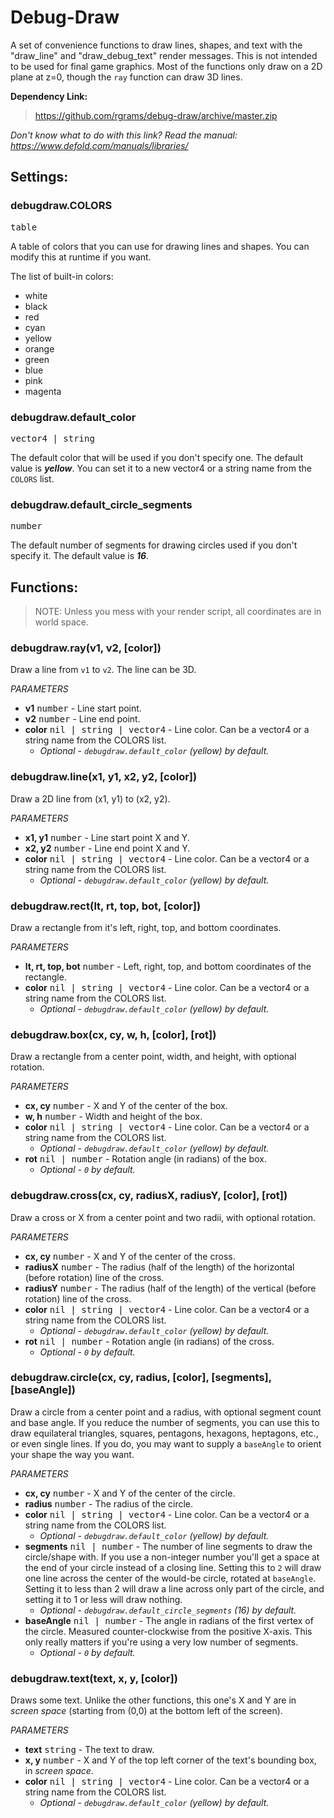 # Debug-Draw
A set of convenience functions to draw lines, shapes, and text with the "draw_line" and "draw_debug_text" render messages. This is not intended to be used for final game graphics. Most of the functions only draw on a 2D plane at z=0, though the `ray` function can draw 3D lines.

__Dependency Link:__
>https://github.com/rgrams/debug-draw/archive/master.zip

*Don't know what to do with this link? Read the manual: https://www.defold.com/manuals/libraries/*

## Settings:

### debugdraw.COLORS
<kbd>table</kbd>

A table of colors that you can use for drawing lines and shapes. You can modify this at runtime if you want.

The list of built-in colors:
* white
* black
* red
* cyan
* yellow
* orange
* green
* blue
* pink
* magenta

### debugdraw.default_color
<kbd>vector4 | string</kbd>

The default color that will be used if you don't specify one. The default value is __*yellow*__. You can set it to a new vector4 or a string name from the `COLORS` list.

### debugdraw.default_circle_segments
<kbd>number</kbd>

The default number of segments for drawing circles used if you don't specify it. The default value is __*16*__.

## Functions:
> NOTE: Unless you mess with your render script, all coordinates are in world space.

### debugdraw.ray(v1, v2, [color])
Draw a line from `v1` to `v2`. The line can be 3D.

*PARAMETERS*
* __v1__ <kbd>number</kbd> - Line start point.
* __v2__ <kbd>number</kbd> - Line end point.
* __color__ <kbd>nil | string | vector4</kbd> - Line color. Can be a vector4 or a string name from the COLORS list.
	* *Optional - `debugdraw.default_color` (yellow) by default.*

### debugdraw.line(x1, y1, x2, y2, [color])
Draw a 2D line from (x1, y1) to (x2, y2).

*PARAMETERS*
* __x1, y1__ <kbd>number</kbd> - Line start point X and Y.
* __x2, y2__ <kbd>number</kbd> - Line end point X and Y.
* __color__ <kbd>nil | string | vector4</kbd> - Line color. Can be a vector4 or a string name from the COLORS list.
	* *Optional - `debugdraw.default_color` (yellow) by default.*

### debugdraw.rect(lt, rt, top, bot, [color])
Draw a rectangle from it's left, right, top, and bottom coordinates.

*PARAMETERS*
* __lt, rt, top, bot__ <kbd>number</kbd> - Left, right, top, and bottom coordinates of the rectangle.
* __color__ <kbd>nil | string | vector4</kbd> - Line color. Can be a vector4 or a string
name from the COLORS list.
	* *Optional - `debugdraw.default_color` (yellow) by default.*

### debugdraw.box(cx, cy, w, h, [color], [rot])
Draw a rectangle from a center point, width, and height, with optional rotation.

*PARAMETERS*
* __cx, cy__ <kbd>number</kbd> - X and Y of the center of the box.
* __w, h__ <kbd>number</kbd> - Width and height of the box.
* __color__ <kbd>nil | string | vector4</kbd> - Line color. Can be a vector4 or a string name from the COLORS list.
	* *Optional - `debugdraw.default_color` (yellow) by default.*
* __rot__ <kbd>nil | number</kbd> - Rotation angle (in radians) of the box.
	* *Optional - `0` by default.*

### debugdraw.cross(cx, cy, radiusX, radiusY, [color], [rot])
Draw a cross or X from a center point and two radii, with optional rotation.

*PARAMETERS*
* __cx, cy__ <kbd>number</kbd> - X and Y of the center of the cross.
* __radiusX__ <kbd>number</kbd> - The radius (half of the length) of the horizontal (before rotation) line  of the cross.
* __radiusY__ <kbd>number</kbd> - The radius (half of the length) of the vertical (before rotation) line of the cross.
* __color__ <kbd>nil | string | vector4</kbd> - Line color. Can be a vector4 or a string name from the COLORS list.
	* *Optional - `debugdraw.default_color` (yellow) by default.*
* __rot__ <kbd>nil | number</kbd> - Rotation angle (in radians) of the cross.
	* *Optional - `0` by default.*

### debugdraw.circle(cx, cy, radius, [color], [segments], [baseAngle])
Draw a circle from a center point and a radius, with optional segment count and base angle. If you reduce the number of segments, you can use this to draw equilateral triangles, squares, pentagons, hexagons, heptagons, etc., or even single lines. If you do, you may want to supply a `baseAngle` to orient your shape the way you want.

*PARAMETERS*
* __cx, cy__ <kbd>number</kbd> - X and Y of the center of the circle.
* __radius__ <kbd>number</kbd> - The radius of the circle.
* __color__ <kbd>nil | string | vector4</kbd> - Line color. Can be a vector4 or a string name from the COLORS list.
	* *Optional - `debugdraw.default_color` (yellow) by default.*
* __segments__ <kbd>nil | number</kbd> - The number of line segments to draw the circle/shape with. If you use a non-integer number you'll get a space at the end of your circle instead of a closing line. Setting this to `2` will draw one line across the center of the would-be circle, rotated at `baseAngle`. Setting it to less than 2 will draw a line across only part of the circle, and setting it to 1 or less will draw nothing.
	* *Optional - `debugdraw.default_circle_segments` (16) by default.*
* __baseAngle__ <kbd>nil | number</kbd> - The angle in radians of the first vertex of the circle. Measured counter-clockwise from the positive X-axis. This only really matters if you're using a very low number of segments.
	* *Optional - `0` by default.*

### debugdraw.text(text, x, y, [color])
Draws some text. Unlike the other functions, this one's X and Y are in *screen space* (starting from (0,0) at the bottom left of the screen).

*PARAMETERS*
* __text__ <kbd>string</kbd> - The text to draw.
* __x, y__ <kbd>number</kbd> - X and Y of the top left corner of the text's bounding box, in *screen space*.
* __color__ <kbd>nil | string | vector4</kbd> - Line color. Can be a vector4 or a string name from the COLORS list.
	* *Optional - `debugdraw.default_color` (yellow) by default.*
